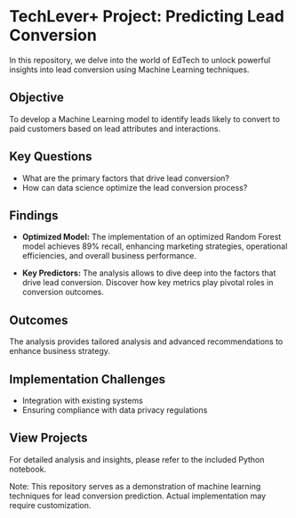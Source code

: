  # TechLever+ Project: Predicting Lead Conversion

In this repository, we delve into the world of EdTech to unlock powerful insights into lead conversion using Machine Learning techniques.

## Objective
To develop a Machine Learning model to identify leads likely to convert to paid customers based on lead attributes and interactions.

## Key Questions
- What are the primary factors that drive lead conversion?
- How can data science optimize the lead conversion process?

## Findings

- **Optimized Model:** The implementation of an optimized Random Forest model achieves 89% recall, enhancing marketing strategies, operational efficiencies, and overall business performance.

- **Key Predictors:** The analysis allows to dive deep into the factors that drive lead conversion. Discover how key metrics play pivotal roles in conversion outcomes.

## Outcomes
The analysis provides tailored analysis and advanced recommendations to enhance business strategy.

## Implementation Challenges
- Integration with existing systems
- Ensuring compliance with data privacy regulations
  
## View Projects
For detailed analysis and insights, please refer to the included Python notebook.

Note: This repository serves as a demonstration of machine learning techniques for lead conversion prediction. Actual implementation may require customization.
